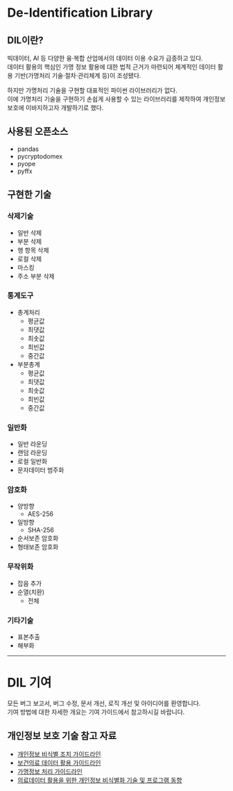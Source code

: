 # De-Identification Library

## DIL이란?
빅데이터, AI 등 다양한 융·복합 산업에서의 데이터 이용 수요가 급증하고 있다.<br>
데이터 활용의 핵심인 가명 정보 활용에 대한 법적 근거가 마련되어 체계적인 데이터 활용 기반(가명처리 기술·절차·관리체계 등)이 조성됐다.

하지만 가명처리 기술을 구현할 대표적인 파이썬 라이브러리가 없다.<br>
이에 가명처리 기술을 구현하기 손쉽게 사용할 수 있는 라이브러리를 제작하여 개인정보 보호에 이바지하고자 개발하기로 했다.

## 사용된 오픈소스
- pandas
- pycryptodomex
- pyope
- pyffx

## 구현한 기술
### 삭제기술
- 일반 삭제
- 부분 삭제
- 행 항목 삭제
- 로컬 삭제
- 마스킹
- 주소 부분 삭제

### 통계도구
- 총계처리
    - 평균값
    - 최댓값
    - 최솟값
    - 최빈값
    - 중간값
- 부분총계
    - 평균값
    - 최댓값
    - 최솟값
    - 최빈값
    - 중간값

### 일반화
- 일반 라운딩
- 랜덤 라운딩
- 로컬 일반화
- 문자데이터 범주화

### 암호화
- 양방향
    - AES-256
- 일방향
    - SHA-256
- 순서보존 암호화
- 형태보존 암호화

### 무작위화
- 잡음 추가
- 순열(치환)
    - 전체


### 기타기술
- 표본추출
- 해부화

---

# DIL 기여
모든 버그 보고서, 버그 수정, 문서 개선, 로직 개선 및 아이디어를 환영합니다.<br>
기여 방법에 대한 자세한 개요는 기여 가이드에서 참고하시길 바랍니다.

## 개인정보 보호 기술 참고 자료
- [개인정보 비식별 조치 가이드라인](https://www.kisa.or.kr/public/laws/laws2_View.jsp?cPage=1&mode=view&p_No=282&b_No=282&d_No=3&ST=T&SV=)
- [보건의료 데이터 활용 가이드라인](http://www.mohw.go.kr/react/al/sal0101vw.jsp?PAR_MENU_ID=04&MENU_ID=040101&CONT_SEQ=363309&page=1)
- [가명정보 처리 가이드라인](https://www.pipc.go.kr/np/default/page.do?mCode=D040010000#LINK)
- [의료데이터 활용을 위한 개인정보 비식별화 기술 및 프로그램 동향](https://www.khidi.or.kr/board/view?pageNum=1&rowCnt=10&no1=1&linkId=48762098&menuId=MENU01783&maxIndex=00487620989998&minIndex=00487620989998&schType=1&schText=%EA%B0%9C%EC%9D%B8%EC%A0%95%EB%B3%B4&schStartDate=&schEndDate=&boardStyle=&categoryId=&continent=&country=)
